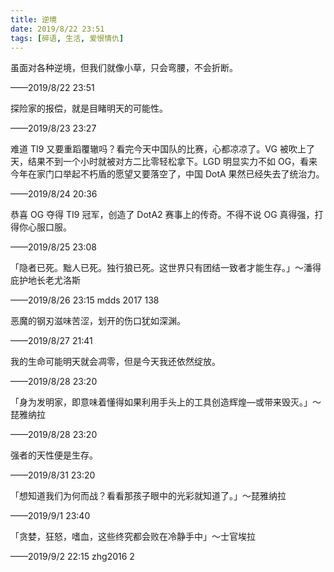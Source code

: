 ```yaml
---
title: 逆境
date: 2019/8/22 23:51
tags: [碎语, 生活, 爱恨情仇]
---
```


虽面对各种逆境，但我们就像小草，只会弯腰，不会折断。

——2019/8/22 23:51

探险家的报偿，就是目睹明天的可能性。

——2019/8/23 23:27 

难道 TI9 又要重蹈覆辙吗？看完今天中国队的比赛，心都凉凉了。VG 被吹上了天，结果不到一个小时就被对方二比零轻松拿下。LGD 明显实力不如 OG，看来今年在家门口举起不朽盾的愿望又要落空了，中国 DotA 果然已经失去了统治力。

——2019/8/24 20:36

恭喜 OG 夺得 TI9 冠军，创造了 DotA2 赛事上的传奇。不得不说 OG 真得强，打得你心服口服。

——2019/8/25 23:08

「隐者已死。黜人已死。独行狼已死。这世界只有团结一致者才能生存。」～潘得庇护地长老尤洛斯

——2019/8/26 23:15 mdds 2017 138

恶魔的钢刃滋味苦涩，划开的伤口犹如深渊。

——2019/8/27 21:41

我的生命可能明天就会凋零，但是今天我还依然绽放。

——2019/8/28 23:20

「身为发明家，即意味着懂得如果利用手头上的工具创造辉煌—或带来毁灭。」～琵雅纳拉

——2019/8/28 23:20

强者的天性便是生存。

——2019/8/31 23:20

「想知道我们为何而战？看看那孩子眼中的光彩就知道了。」～琵雅纳拉

——2019/9/1 23:40

「贪婪，狂怒，嗜血，这些终究都会败在冷静手中」～士官埃拉

——2019/9/2 22:15 zhg2016 2
 

